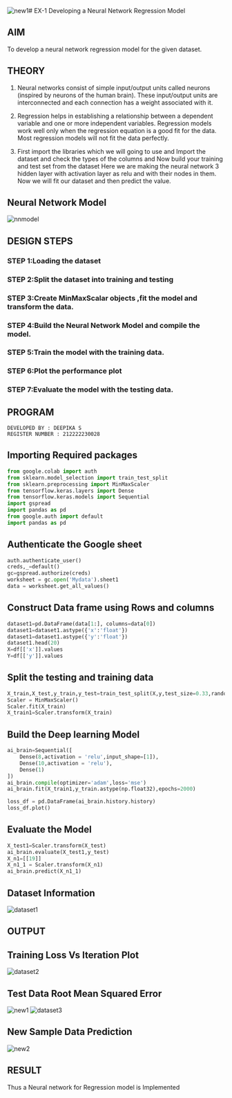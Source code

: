 ![new1](https://github.com/user-attachments/assets/20dac94a-98eb-4cb2-b0ec-fe337b996654)# EX-1 Developing a Neural Network Regression Model

## AIM

To develop a neural network regression model for the given dataset.

## THEORY

1) Neural networks consist of simple input/output units called neurons (inspired by neurons of the human brain). These input/output units are interconnected and each connection has a weight associated with it.

2) Regression helps in establishing a relationship between a dependent variable and one or more independent variables. Regression models work well only when the regression equation is a good fit for the data. Most regression models will not fit the data perfectly.

3) First import the libraries which we will going to use and Import the dataset and check the types of the columns and Now build your training and test set from the dataset Here we are making the neural network 3 hidden layer with activation layer as relu and with their nodes in them. Now we will fit our dataset and then predict the value.

## Neural Network Model
![nnmodel](https://github.com/user-attachments/assets/7c0831b3-40a8-4dff-932c-d6356c446b16)

## DESIGN STEPS
### STEP 1:Loading the dataset
### STEP 2:Split the dataset into training and testing
### STEP 3:Create MinMaxScalar objects ,fit the model and transform the data.
### STEP 4:Build the Neural Network Model and compile the model.
### STEP 5:Train the model with the training data.
### STEP 6:Plot the performance plot
### STEP 7:Evaluate the model with the testing data.
## PROGRAM
```
DEVELOPED BY : DEEPIKA S
REGISTER NUMBER : 212222230028
```

## Importing Required packages
```py
from google.colab import auth
from sklearn.model_selection import train_test_split
from sklearn.preprocessing import MinMaxScaler
from tensorflow.keras.layers import Dense
from tensorflow.keras.models import Sequential
import gspread
import pandas as pd
from google.auth import default
import pandas as pd
```

## Authenticate the Google sheet
```py
auth.authenticate_user()
creds,_=default()
gc=gspread.authorize(creds)
worksheet = gc.open('Mydata').sheet1
data = worksheet.get_all_values()
```
## Construct Data frame using Rows and columns
```py
dataset1=pd.DataFrame(data[1:], columns=data[0])
dataset1=dataset1.astype({'x':'float'})
dataset1=dataset1.astype({'y':'float'})
dataset1.head(20)
X=df[['x']].values
Y=df[['y']].values
```
## Split the testing and training data
```py
X_train,X_test,y_train,y_test=train_test_split(X,y,test_size=0.33,random_state=33)
Scaler = MinMaxScaler()
Scaler.fit(X_train)
X_train1=Scaler.transform(X_train)
```
## Build the Deep learning Model
```py
ai_brain=Sequential([
    Dense(8,activation = 'relu',input_shape=[1]),
    Dense(10,activation = 'relu'),
    Dense(1)
])
ai_brain.compile(optimizer='adam',loss='mse')
ai_brain.fit(X_train1,y_train.astype(np.float32),epochs=2000)

loss_df = pd.DataFrame(ai_brain.history.history)
loss_df.plot()
```

## Evaluate the Model
```py
X_test1=Scaler.transform(X_test)
ai_brain.evaluate(X_test1,y_test)
X_n1=[[19]]
X_n1_1 = Scaler.transform(X_n1)
ai_brain.predict(X_n1_1)
```
## Dataset Information
![dataset1](https://github.com/user-attachments/assets/acb50f99-c29f-48bc-af25-9cd189e1ee42)
## OUTPUT
## Training Loss Vs Iteration Plot
![dataset2](https://github.com/user-attachments/assets/3cdf42dd-9b3c-4b79-84f6-a031898a72be)
## Test Data Root Mean Squared Error
![new1](https://github.com/user-attachments/assets/a7192941-6e51-4eba-b2a5-c5e3d545eb36)
![dataset3](https://github.com/user-attachments/assets/f76d458f-c816-44b2-ba40-ec0e93f3163f)
## New Sample Data Prediction
![new2](https://github.com/user-attachments/assets/ef3babf6-01a7-4ad3-8a64-4289449cb55f)

## RESULT
Thus a Neural network for Regression model is Implemented
